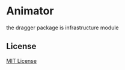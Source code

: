 # Animator

the dragger package is infrastructure module

## License

[MIT License](https://github.com/scheletro/infrastructure/blob/master/LICENSE)
